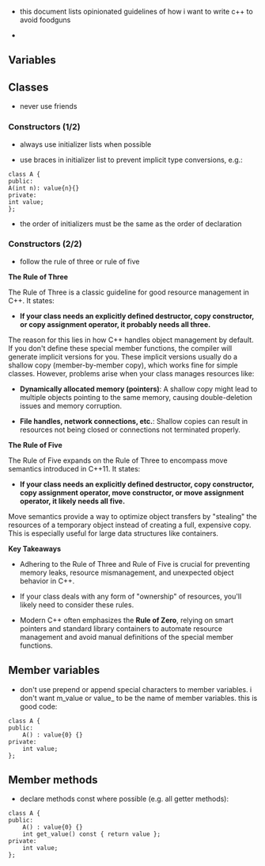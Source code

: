 - this document lists opinionated guidelines of how i want to write
  c++ to avoid foodguns
  
- 

## Variables




## Classes


- never use friends

### Constructors (1/2)

- always use initializer lists when possible

- use braces in initializer list to prevent implicit type conversions, e.g.:
```
class A {
public:
A(int n): value{n}{}
private:
int value;
};
```

- the order of initializers must be the same as the order of
  declaration

### Constructors (2/2)

- follow the rule of three or rule of five

**The Rule of Three**

The Rule of Three is a classic guideline for good resource management
in C++.  It states:

* **If your class needs an explicitly defined destructor, copy
  constructor, or copy assignment operator, it probably needs all
  three.**

The reason for this lies in how C++ handles object management by
default. If you don't define these special member functions, the
compiler will generate implicit versions for you. These implicit
versions usually do a shallow copy (member-by-member copy), which
works fine for simple classes.  However, problems arise when your
class manages resources like:

* **Dynamically allocated memory (pointers)**: A shallow copy might
  lead to multiple objects pointing to the same memory, causing
  double-deletion issues and memory corruption.

* **File handles, network connections, etc.**: Shallow copies can
  result in resources not being closed or connections not terminated
  properly.

**The Rule of Five**

The Rule of Five expands on the Rule of Three to encompass move
semantics introduced in C++11. It states:

* **If your class needs an explicitly defined destructor, copy
  constructor, copy assignment operator, move constructor, or move
  assignment operator, it likely needs all five.**

Move semantics provide a way to optimize object transfers by
"stealing" the resources of a temporary object instead of creating a
full, expensive copy. This is especially useful for large data
structures like containers.

**Key Takeaways**

* Adhering to the Rule of Three and Rule of Five is crucial for
  preventing memory leaks, resource mismanagement, and unexpected
  object behavior in C++.

* If your class deals with any form of "ownership" of resources,
  you'll likely need to consider these rules.
  
* Modern C++ often emphasizes the **Rule of Zero**, relying on smart
  pointers and standard library containers to automate resource
  management and avoid manual definitions of the special member
  functions.

## Member variables

- don't use prepend or append special characters to member
  variables. i don't want m_value or value_ to be the name of member
  variables. this is good code:
  
```
class A {
public:
	A() : value{0} {}
private:
    int value;
};
```

## Member methods

- declare methods const where possible (e.g. all getter methods):

```
class A {
public:
	A() : value{0} {}
	int get_value() const { return value };
private:
    int value;
};
```
